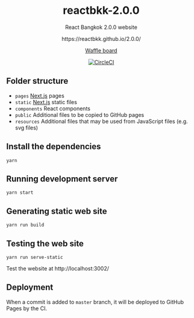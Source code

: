 <h1 align="center">reactbkk-2.0.0</h1>

<p align="center">React Bangkok 2.0.0 website</p>

<p align="center">https://reactbkk.github.io/2.0.0/</p>

<p align="center"><a href="https://waffle.io/reactbkk/2.0.0">Waffle board</a></p>

<p align="center"><a href="https://circleci.com/gh/reactbkk/2.0.0/tree/master"><img src="https://circleci.com/gh/reactbkk/2.0.0/tree/master.svg?style=svg" alt="CircleCI" /></a></p>


## Folder structure

- `pages` [Next.js][] pages
- `static` [Next.js] static files
- `components` React components
- `public` Additional files to be copied to GitHub pages
- `resources` Additional files that may be used from JavaScript files (e.g. svg files)

[Next.js]: https://github.com/zeit/next.js

## Install the dependencies
```
yarn
```

## Running development server
```
yarn start
```

## Generating static web site
```
yarn run build
```

## Testing the web site
```
yarn run serve-static
```

Test the website at http://localhost:3002/

## Deployment
When a commit is added to `master` branch, it will be deployed to GitHub Pages by the CI.
